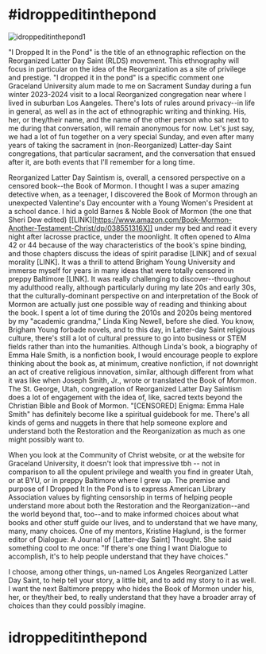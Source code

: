 # #idroppeditinthepond

![idroppeditinthepond1](https://github.com/shanestover8991/idroppeditinthepond/assets/142859309/0eb31925-1af6-4c5f-b06f-57d9124258a9)

"I Dropped It in the Pond" is the title of an ethnographic reflection on the Reorganized Latter Day Saint (RLDS) movement. This ethnography will focus in particular on the idea of the Reorganization as a site of privilege and prestige. "I dropped it in the pond" is a specific comment one Graceland University alum made to me on Sacrament Sunday during a fun winter 2023-2024 visit to a local Reorganized congregation near where I lived in suburban Los Aangeles. There's lots of rules around privacy--in life in general, as well as in the act of ethnographic writing and thinking. His, her, or they/their name, and the name of the other person who sat next to me during that conversation, will remain anonymous for now. Let's just say, we had a lot of fun together on a very special Sunday, and even after many years of taking the sacrament in (non-Reorganized) Latter-day Saint congregations, that particular sacrament, and the conversation that ensued after it, are both events that I'll remember for a long time.

Reorganized Latter Day Saintism is, overall, a censored perspective on a censored book--the Book of Mormon. I thought I was a super amazing detective when, as a teenager, I discovered the Book of Mormon through an unexpected Valentine's Day encounter with a Young Women's President at a school dance. I hid a gold Barnes & Noble Book of Mormon (the one that Sheri Dew edited) [[LINK][https://www.amazon.com/Book-Mormon-Another-Testament-Christ/dp/038551316X]] under my bed and read it every night after lacrosse practice, under the moonlight. It often opened to Alma 42 or 44 because of the way characteristics of the book's spine binding, and those chapters discuss the ideas of spirit paradise [LINK] and of sexual morality [LINK]. It was a thrill to attend Brigham Young University and immerse myself for years in many ideas that were totally censored in preppy Baltimore [LINK]. It was really challenging to discover--throughout my adulthood really, although particularly during my late 20s and early 30s, that the culturally-dominant perspective on and interpretation of the Book of Mormon are actually just one possible way of reading and thinking about the book. I spent a lot of time during the 2010s and 2020s being mentored by my "academic grandma," Linda King Newell, before she died. You know, Brigham Young forbade novels, and to this day, in Latter-day Saint religious culture, there's still a lot of cultural pressure to go into business or STEM fields rather than into the humanities. Although Linda's book, a biography of Emma Hale Smith, is a nonfiction book, I would encourage people to explore thinking about the book as, at minimum, creative nonfiction, if not downright an act of creative religious innovation, similar, although different from what it was like when Joseph Smith, Jr., wrote or translated the Book of Mormon. The St. George, Utah, congregation of Reorganized Latter Day Saintism does a lot of engagement with the idea of, like, sacred texts beyond the Christian Bible and Book of Mormon. "[CENSORED] Enigma: Emma Hale Smith" has definitely become like a spiritual guidebook for me. There's all kinds of gems and nuggets in there that help someone explore and understand both the Restoration and the Reorganization as much as one might possibly want to.

When you look at the Community of Christ website, or at the website for Graceland University, it doesn't look that impressive tbh -- not in comparison to all the opulent privilege and wealth you find in greater Utah, or at BYU, or in preppy Baltimore where I grew up. The premise and purpose of I Dropped It In the Pond is to express American Library Association values by fighting censorship in terms of helping people understand more about both the Restoration and the Reorganization--and the world beyond that, too--and to make informed choices about what books and other stuff guide our lives, and to understand that we have many, many, many choices. One of my mentors, Kristine Haglund, is the former editor of Dialogue: A Journal of [Latter-day Saint] Thought. She said something cool to me once: "If there's one thing I want Dialogue to accomplish, it's to help people understand that they have choices."

I choose, among other things, un-named Los Angeles Reorganized Latter Day Saint, to help tell your story, a little bit, and to add my story to it as well. I want the next Baltimore preppy who hides the Book of Mormon under his, her, or they/their bed, to really understand that they have a broader array of choices than they could possibly imagine.

# idroppeditinthepond
